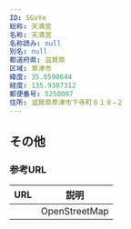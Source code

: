 ```yaml
---
ID: SGvYe
総称: 天満宮
名称: 天満宮
名称読み: null
別名: null
都道府県: 滋賀県
区域: 草津市
緯度: 35.0598644
経度: 135.9387312
郵便番号: 5250007
住所: 滋賀県草津市下寺町８１８−２
---
```


## その他

### 参考URL

| URL | 説明          |
| --- | ------------- |
|     | OpenStreetMap |
